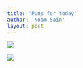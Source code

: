 ```yaml
---
title: 'Puns for today'
author: 'Noam Sain'
layout: post
---
```


![](/assets/2018-03-cloning.jpg)  
  
![](/assets/2018-03-too-gross.jpg)